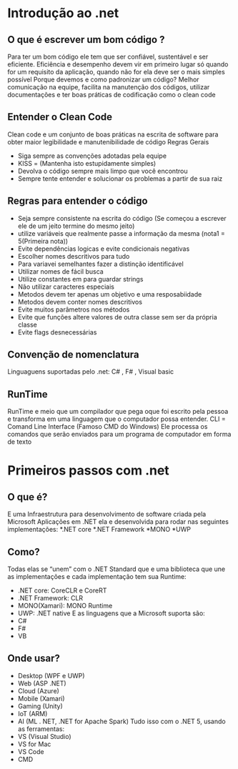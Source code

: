 # Introdução ao .net
## O que é escrever um bom código ?
Para ter um bom código ele tem que ser confiável, sustentável e ser eficiente.
Eficiência e desempenho devem vir em primeiro lugar só quando for um requisito da aplicação, quando não for ela deve ser o mais simples possível
Porque devemos e como padronizar um código?
Melhor comunicação na equipe, facilita na manutenção dos códigos, utilizar documentações e ter boas práticas de codificação como o clean code
## Entender o Clean Code
Clean code e um conjunto de boas práticas na escrita de software para obter maior legibilidade e manutenibilidade de código
Regras Gerais
* Siga sempre as convenções adotadas pela equipe
* KISS = (Mantenha isto estupidamente simples)
* Devolva o código sempre mais limpo que você encontrou
* Sempre tente entender e solucionar os problemas a partir de sua raiz 
## Regras para entender o código
* Seja sempre consistente na escrita do código (Se começou a escrever ele de um jeito termine do mesmo jeito)
* utilize variáveis que realmente passe a informação da mesma (nota1 = 5(Primeira nota))
* Evite dependências logicas e evite condicionais negativas 
* Escolher nomes  descritivos para tudo
* Para variavei semelhantes fazer a distinção identificável
* Utilizar nomes de fácil busca
* Utilize constantes em para guardar strings 
* Não utilizar caracteres especiais
* Metodos devem ter apenas um objetivo e uma resposabiidade
* Metodos devem conter nomes descritivos
* Evite muitos parâmetros nos métodos
* Evite que funções altere valores de outra classe sem ser da própria classe
* Evite flags desnecessárias 

## Convenção de nomenclatura
Linguaguens suportadas pelo .net:
C# , F# , Visual basic
## RunTime
RunTime e meio que um compilador que pega oque foi escrito pela pessoa e transforma em uma linguagem que o computador possa entender.
CLI = Comand Line Interface (Famoso CMD do Windows)
Ele processa os comandos que serão enviados para um programa de computador em forma de texto

# Primeiros passos com .net
 ## O que é?
E uma Infraestrutura para desenvolvimento de software criada pela Microsoft
Aplicações em .NET ela e desenvolvida para rodar nas seguintes implementações:
*.NET core
*.NET Framework
*MONO
*UWP

## Como?
Todas elas se “unem” com o  .NET Standard que e uma biblioteca que une as implementações e cada implementação tem sua Runtime:
* .NET core: CoreCLR e CoreRT
* .NET Framework: CLR
* MONO(Xamari): MONO Runtime
* UWP: .NET native
E as linguagens que a Microsoft suporta são: 
* C#
* F#
* VB
## Onde usar?
* Desktop (WPF e UWP)
* Web (ASP .NET)
* Cloud (Azure)
* Mobile (Xamari)
* Gaming (Unity)
* IoT (ARM)
* AI (ML . NET, .NET for Apache Spark)
Tudo isso com o .NET 5, usando as ferramentas:
* VS (Visual Studio)
* VS for Mac
* VS Code
* CMD



